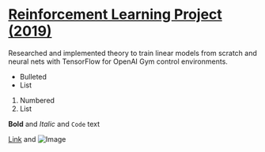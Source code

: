 

<a href="rl.html" target="_blank"> <h1> Reinforcement Learning Project (2019) </h1> </a>
Researched and implemented theory to train linear models from scratch and neural nets with TensorFlow for OpenAI Gym control environments.


- Bulleted
- List

1. Numbered
2. List

**Bold** and _Italic_ and `Code` text

[Link](url) and ![Image](src)
